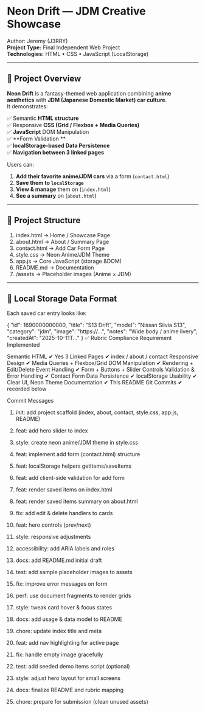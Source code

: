 # Neon Drift — JDM Creative Showcase

Author: Jeremy (J3RRY)  
**Project Type:** Final Independent Web Project  
**Technologies:** HTML • CSS • JavaScript (LocalStorage)

---

## 🚗 Project Overview

**Neon Drift** is a fantasy-themed web application combining **anime aesthetics** with **JDM (Japanese Domestic Market) car culture**.  
It demonstrates:

✅ Semantic **HTML structure**  
✅ Responsive **CSS (Grid / Flexbox + Media Queries)**  
✅ **JavaScript** DOM Manipulation  
✅ **Form Validation **  
✅ **localStorage-based Data Persistence**  
✅ **Navigation between 3 linked pages**

Users can:

1. **Add their favorite anime/JDM cars** via a form (`contact.html`)
2. **Save them to `localStorage`**
3. **View & manage** them on (`index.html`)
4. **See a summary** on (`about.html`)

---

## 📂 Project Structure

1. index.html → Home / Showcase Page
2. about.html → About / Summary Page
3. contact.html → Add Car Form Page
4. style.css → Neon Anime/JDM Theme
5. app.js → Core JavaScript  (storage &DOM)
6. README.md → Documentation
7. /assets → Placeholder images (Anime × JDM)

---

## 💾 Local Storage Data Format

Each saved car entry looks like:

{
  "id": 1690000000000,
  "title": "S13 Drift",
  "model": "Nissan Silvia S13",
  "category": "jdm",
  "image": "https://...",
  "notes": "Wide body / anime livery",
  "createdAt": "2025-10-11T..."
}
✅ Rubric Compliance
Requirement	Implemented

Semantic HTML	            ✔ Yes
3 Linked Pages   	        ✔ index / about / contact
Responsive Design	        ✔ Media Queries + Flexbox/Grid
DOM Manipulation	        ✔ Rendering + Edit/Delete
Event Handling	            ✔ Form + Buttons + Slider Controls
Validation & Error Handling	✔ Contact Form
Data Persistence	        ✔ localStorage
Usability	                ✔ Clear UI, Neon Theme
Documentation	            ✔ This README
Git Commits	                ✔ recorded below

Commit Messages

1. init: add project scaffold (index, about, contact, style.css, app.js, README)

2. feat: add hero slider to index

3. style: create neon anime/JDM theme in style.css

4. feat: implement add form (contact.html) structure

5. feat: localStorage helpers getItems/saveItems

6. feat: add client-side validation for add form

7. feat: render saved items on index.html

8. feat: render saved items summary on about.html

9. fix: add edit & delete handlers to cards

10. feat: hero controls (prev/next)

11. style: responsive adjustments

12. accessibility: add ARIA labels and roles

13. docs: add README.md initial draft

14. test: add sample placeholder images to assets

15. fix: improve error messages on form

16. perf: use document fragments to render grids

17. style: tweak card hover & focus states

18. docs: add usage & data model to README

19. chore: update index title and meta

20. feat: add nav highlighting for active page

21. fix: handle empty image gracefully

22. test: add seeded demo items script (optional)

23. style: adjust hero layout for small screens

24. docs: finalize README and rubric mapping


25. chore: prepare for submission (clean unused assets)
